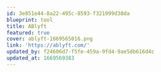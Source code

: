 ```yaml
---
id: 3e851e44-8a22-495c-8593-f321999d30da
blueprint: tool
title: ABlyft
featured: true
cover: ablyft-1669565016.png
link: 'https://ablyft.com/'
updated_by: f24606d7-f5fe-459a-9fd4-9ae5db616d4c
updated_at: 1669569383
---
```

